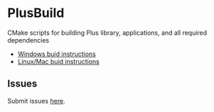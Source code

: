 # PlusBuild
CMake scripts for building Plus library, applications, and all required dependencies

- [Windows buid instructions](Docs/BuildInstructionsWindows.md)
- [Linux/Mac buid instructions](Docs/BuildInstructionsLinux.md)

## Issues
Submit issues [here](https://github.com/PlusToolkit/PlusLib/issues).
